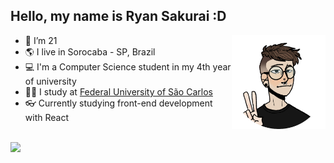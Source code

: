 ## Hello, my name is Ryan Sakurai :D

<a href="https://picrew.me/en/image_maker/1473879" target="_blank">
  <img align="right" height="150" src="assets/avatar.png">
</a>

- 🎂 I’m 21
- 🌎 I live in Sorocaba - SP, Brazil
- 💻 I'm a Computer Science student in my 4th year of university
- 👨‍🎓 I study at [Federal University of São Carlos](https://en.wikipedia.org/wiki/Federal_University_of_S%C3%A3o_Carlos)
- 👓 Currently studying front-end development with React

<br>

<a href="https://skillicons.dev" target="_blank">
  <img align="left" height="60" src="https://skillicons.dev/icons?i=java,spring,py,nodejs,postgres,linux,git&theme=dark">
</a>
